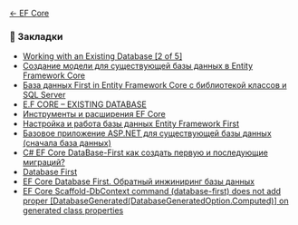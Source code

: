 [← EF Core](README.md)  

### 🔖 Закладки
* [Working with an Existing Database [2 of 5]](https://channel9.msdn.com/Series/Entity-Framework-Core-101/Working-with-an-Existing-Database)
* [Создание модели для существующей базы данных в Entity Framework Core](https://www.entityframeworktutorial.net/efcore/create-model-for-existing-database-in-ef-core.aspx)
* [База данных First in Entity Framework Core с библиотекой классов и SQL Server](https://riptutorial.com/ru/entity-framework-core/example/22690/%D0%B1%D0%B0%D0%B7%D0%B0-%D0%B4%D0%B0%D0%BD%D0%BD%D1%8B%D1%85-first-in-entity-framework-core-%D1%81-%D0%B1%D0%B8%D0%B1%D0%BB%D0%B8%D0%BE%D1%82%D0%B5%D0%BA%D0%BE%D0%B9-%D0%BA%D0%BB%D0%B0%D1%81%D1%81%D0%BE%D0%B2-%D0%B8-sql-server)
* [E.F CORE – EXISTING DATABASE](https://fmoralesdev.com/2019/08/05/e-f-core-existing-database/)
* [Инструменты и расширения EF Core](https://docs.microsoft.com/ru-ru/ef/core/extensions/)
* [Настройка и работа базы данных Entity Framework First](https://www.c-sharpcorner.com/article/entity-framework-database-first-in-asp-net-core2/)
* [Базовое приложение ASP.NET для существующей базы данных (сначала база данных)](https://ef.readthedocs.io/en/staging/platforms/aspnetcore/existing-db.html)
* [C# EF Core DataBase-First как создать первую и последующие миграций?](https://ru.stackoverflow.com/questions/1043488/c-ef-core-database-first-%D0%BA%D0%B0%D0%BA-%D1%81%D0%BE%D0%B7%D0%B4%D0%B0%D1%82%D1%8C-%D0%BF%D0%B5%D1%80%D0%B2%D1%83%D1%8E-%D0%B8-%D0%BF%D0%BE%D1%81%D0%BB%D0%B5%D0%B4%D1%83%D1%8E%D1%89%D0%B8%D0%B5-%D0%BC%D0%B8%D0%B3%D1%80%D0%B0%D1%86%D0%B8%D0%B9)
* [Database First](https://entityframeworkcore.com/approach-database-first)
* [EF Core Database First. Обратный инжиниринг базы данных](https://www.tektutorialshub.com/entity-framework-core/ef-core-reverse-engineer-the-database/)
* [EF Core Scaffold-DbContext command (database-first) does not add proper [DatabaseGenerated(DatabaseGeneratedOption.Computed)] on generated class properties](https://github.com/dotnet/efcore/issues/15838)
